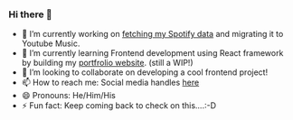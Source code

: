 ### Hi there 👋

<!--
**yatharthasharma/yatharthasharma** is a ✨ _special_ ✨ repository because its `README.md` (this file) appears on your GitHub profile. -->

- 🔭 I’m currently working on [fetching my Spotify data](https://github.com/yatharthasharma/fetch-streaming-services-data) and migrating it to Youtube Music.
- 🌱 I’m currently learning Frontend development using React framework by building my [portfrolio website](https://github.com/yatharthasharma/yatharthasharma.github.io). (still a WIP!)
- 👯 I’m looking to collaborate on developing a cool frontend project!
- 📫 How to reach me: Social media handles [here](https://yatharthasharma.github.io/)
- 😄 Pronouns: He/Him/His
- ⚡ Fun fact: Keep coming back to check on this....:-D
